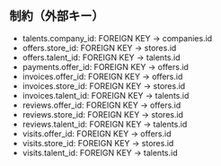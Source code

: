 ## 制約（外部キー）

- talents.company_id: FOREIGN KEY → companies.id
- offers.store_id: FOREIGN KEY → stores.id
- offers.talent_id: FOREIGN KEY → talents.id
- payments.offer_id: FOREIGN KEY → offers.id
- invoices.offer_id: FOREIGN KEY → offers.id
- invoices.store_id: FOREIGN KEY → stores.id
- invoices.talent_id: FOREIGN KEY → talents.id
- reviews.offer_id: FOREIGN KEY → offers.id
- reviews.store_id: FOREIGN KEY → stores.id
- reviews.talent_id: FOREIGN KEY → talents.id
- visits.offer_id: FOREIGN KEY → offers.id
- visits.store_id: FOREIGN KEY → stores.id
- visits.talent_id: FOREIGN KEY → talents.id
